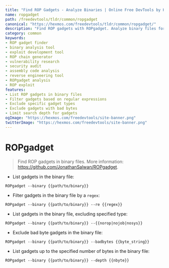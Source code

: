 ```yaml
---
title: "Find ROP Gadgets - Analyze Binaries | Online Free DevTools by Hexmos"
name: ropgadget
path: /freedevtools/tldr/common/ropgadget
canonical: "https://hexmos.com/freedevtools/tldr/common/ropgadget/"
description: "Find ROP gadgets with ROPgadget. Analyze binary files for Return-Oriented Programming vulnerabilities and exploit development. Free online tool, no registration required."
category: common
keywords:
- ROP gadget finder
- binary analysis tool
- exploit development tool
- ROP chain generator
- vulnerability research
- security audit
- assembly code analysis
- reverse engineering tool
- ROPgadget analysis
- ROP exploit
features:
- List ROP gadgets in binary files
- Filter gadgets based on regular expressions
- Exclude specific gadget types
- Exclude gadgets with bad bytes
- Limit search depth for gadgets
ogImage: "https://hexmos.com/freedevtools/site-banner.png"
twitterImage: "https://hexmos.com/freedevtools/site-banner.png"
---
```


# ROPgadget

> Find ROP gadgets in binary files.
> More information: <https://github.com/JonathanSalwan/ROPgadget>.

- List gadgets in the binary file:

`ROPgadget --binary {{path/to/binary}}`

- Filter gadgets in the binary file by a `regex`:

`ROPgadget --binary {{path/to/binary}} --re {{regex}}`

- List gadgets in the binary file, excluding specified type:

`ROPgadget --binary {{path/to/binary}} --{{norop|nojob|nosys}}`

- Exclude bad byte gadgets in the binary file:

`ROPgadget --binary {{path/to/binary}} --badbytes {{byte_string}}`

- List gadgets up to the specified number of bytes in the binary file:

`ROPgadget --binary {{path/to/binary}} --depth {{nbyte}}`

